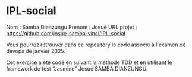 # IPL-social
Nom : Samba Dianzungu
Prenom : Josué
URL projet : https://github.com/josue-samba-vinci/IPL-social

Vous pourrez retrouver dans ce repository le code associé à l'examen de devops de janvier 2025.

Cet exercice a été codé en suivant la méthode TDD et en utilisant le framework de test "Jasmine" Josué SAMBA DIANZUNGU.
